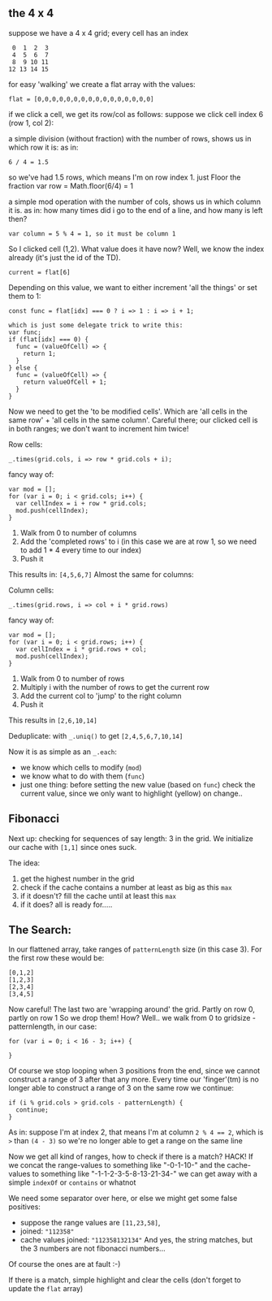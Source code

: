 the 4 x 4
-------
suppose we have a 4 x 4 grid; every cell has an index

```
 0  1  2  3
 4  5  6  7
 8  9 10 11
12 13 14 15
```

for easy 'walking' we create a flat array with the values:

```
flat = [0,0,0,0,0,0,0,0,0,0,0,0,0,0,0,0]
```

if we click a cell, we get its row/col as follows:
suppose we click cell index 6 (row 1, col 2):

a simple division (without fraction) with the number of rows, shows us in which 
row it is: 
as in: 

```
6 / 4 = 1.5 
```
so we've had 1.5 rows, which means I'm on row index 1. just Floor the fraction
var row = Math.floor(6/4) = 1

a simple mod operation with the number of cols, shows us in which column it is. 
as in: how many times did i go to the end of a line, and how many is left then?
```
var column = 5 % 4 = 1, so it must be column 1
```  

So I clicked cell (1,2). What value does it have now? Well, we know the index 
already (it's just the id of the TD). 
```
current = flat[6]
```
Depending on this value, we want to either increment 'all the things' or set them to 1:
```
const func = flat[idx] === 0 ? i => 1 : i => i + 1;

which is just some delegate trick to write this:
var func;
if (flat[idx] === 0) {
  func = (valueOfCell) => {
    return 1;
  }
} else {
  func = (valueOfCell) => {
    return valueOfCell + 1;
  }
}
```

Now we need to get the 'to be modified cells'.
Which are 'all cells in the same row' + 'all cells in the same column'.
Careful there; our clicked cell is in both ranges; we don't want to increment him twice!

Row cells:
```
_.times(grid.cols, i => row * grid.cols + i);
```
fancy way of:
```
var mod = [];
for (var i = 0; i < grid.cols; i++) {
  var cellIndex = i + row * grid.cols;
  mod.push(cellIndex);
}
```
1. Walk from 0 to number of columns
2. Add the 'completed rows' to i (in this case we are at row 1, so we need to add 1 * 4 every time to our index)
3. Push it

This results in: `[4,5,6,7]`
Almost the same for columns:


Column cells:
```
_.times(grid.rows, i => col + i * grid.rows)
```
fancy way of:
```
var mod = [];
for (var i = 0; i < grid.rows; i++) {
  var cellIndex = i * grid.rows + col;
  mod.push(cellIndex);
}
```
1. Walk from 0 to number of rows
2. Multiply i with the number of rows to get the current row
3. Add the current col to 'jump' to the right column
4. Push it

This results in `[2,6,10,14]`

Deduplicate: with `_.uniq()` to get `[2,4,5,6,7,10,14]`

Now it is as simple as an `_.each`:
- we know which cells to modify (`mod`)
- we know what to do with them (`func`)
- just one thing: before setting the new value (based on `func`) check the current value, since we only want to highlight (yellow) on change..

Fibonacci
---------

Next up: checking for sequences of say length: 3 in the grid.
We initialize our cache with `[1,1]` since ones suck.

The idea:

1. get the highest number in the grid
2. check if the cache contains a number at least as big as this `max`
3. if it doesn't? fill the cache until at least this `max`
4. if it does? all is ready for.....

The Search:
-----------
In our flattened array, take ranges of `patternLength` size (in this case 3). For the first row these would be:
```
[0,1,2]
[1,2,3]
[2,3,4]
[3,4,5]
```
Now careful! The last two are 'wrapping around' the grid. Partly on row 0, partly on row 1
So we drop them! How? Well..
we walk from 0 to gridsize - patternlength, in our case:
```
for (var i = 0; i < 16 - 3; i++) {

}
```
Of course we stop looping when 3 positions from the end, since we cannot construct a range of 3 after that any more.
Every time our 'finger'(tm) is no longer able to construct a range of 3 on the same row we continue:
```
if (i % grid.cols > grid.cols - patternLength) {
  continue;
}
```
As in: suppose I'm at index 2, that means I'm at column `2 % 4 == 2`, which is `>` than  `(4 - 3)` so we're no longer able to get a range on the same line

Now we get all kind of ranges, how to check if there is a match? HACK!
If we concat the range-values to something like "-0-1-10-" and the cache-values to something like "-1-1-2-3-5-8-13-21-34-" we can get away with a simple `indexOf` or `contains` or whatnot 

We need some separator over here, or else we might get some false positives:
- suppose the range values are `[11,23,58]`, 
- joined: `"112358"`
- cache values joined: `"112358132134"`
And yes, the string matches, but the 3 numbers are not fibonacci numbers...

Of course the ones are at fault :-)

If there is a match, simple highlight and clear the cells (don't forget to update the `flat` array)

